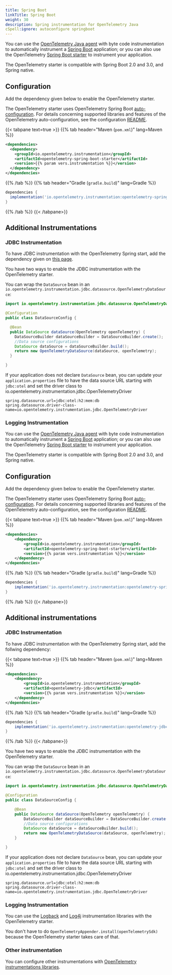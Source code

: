 ```yaml
---
title: Spring Boot
linkTitle: Spring Boot
weight: 30
description: Spring instrumentation for OpenTelemetry Java
cSpell:ignore: autoconfigure springboot
---
```


You can use the [OpenTelemetry Java agent](..) with byte code instrumentation to
automatically instrument a [Spring Boot](https://spring.io/projects/spring-boot)
application; or you can also use the OpenTelemetry [Spring Boot starter] to
instrument your application.

[Spring Boot starter]:
https://docs.spring.io/spring-boot/docs/current/reference/htmlsingle/#using.build-systems.starters

The OpenTelemetry starter is compatible with Spring Boot 2.0 and 3.0, and Spring
native.

## Configuration

Add the dependency given below to enable the OpenTelemetry starter.

The OpenTelemetry starter uses OpenTelemetry Spring Boot [auto-configuration].
For details concerning supported libraries and features of the OpenTelemetry
auto-configuration, see the configuration [README].

[auto-configuration]:
https://docs.spring.io/spring-boot/docs/current/reference/html/using.html#using.auto-configuration
[README]:
https://github.com/open-telemetry/opentelemetry-java-instrumentation/blob/main/instrumentation/spring/spring-boot-autoconfigure/README.md#features

{{< tabpane text=true >}} {{% tab header="Maven (`pom.xml`)" lang=Maven %}}

```xml
<dependencies>
  <dependency>
    <groupId>io.opentelemetry.instrumentation</groupId>
    <artifactId>opentelemetry-spring-boot-starter</artifactId>
    <version>{{% param vers.instrumentation %}}</version>
  </dependency>
</dependencies>
```

{{% /tab %}} {{% tab header="Gradle (`gradle.build`)" lang=Gradle %}}

```groovy
dependencies {
  implementation('io.opentelemetry.instrumentation:opentelemetry-spring-boot-starter:{{% param vers.instrumentation %}}')
}
```

{{% /tab %}} {{< /tabpane>}}

## Additional Instrumentations


### JDBC Instrumentation

To have JDBC instrumentation with the OpenTelemetry Spring start, add the dependency given on [this page](https://github.com/open-telemetry/opentelemetry-java-instrumentation/tree/main/instrumentation/jdbc/library).

You have two ways to enable the JDBC instrumentation with the OpenTelemetry starter.

You can wrap the `DataSource` bean in an `io.opentelemetry.instrumentation.jdbc.datasource.OpenTelemetryDataSource`:

```java
import io.opentelemetry.instrumentation.jdbc.datasource.OpenTelemetryDataSource;

@Configuration
public class DataSourceConfig {

  @Bean
  public DataSource dataSource(OpenTelemetry openTelemetry) {
    DataSourceBuilder dataSourceBuilder = DataSourceBuilder.create();
    //Data source configurations
    DataSource dataSource = dataSourceBuilder.build();
    return new OpenTelemetryDataSource(dataSource, openTelemetry);
  }

}
```

If your application does not declare `DataSource` bean, you can update your `application.properties` file to
have the data source URL starting with `jdbc:otel` and set the driver class to io.opentelemetry.instrumentation.jdbc.OpenTelemetryDriver

```properties
spring.datasource.url=jdbc:otel:h2:mem:db
spring.datasource.driver-class-name=io.opentelemetry.instrumentation.jdbc.OpenTelemetryDriver
```

### Logging Instrumentation

You can use the [OpenTelemetry Java agent](..) with byte code instrumentation to
automatically instrument a [Spring Boot](https://spring.io/projects/spring-boot)
application; or you can also use the OpenTelemetry [Spring Boot starter] to
instrument your application.

[Spring Boot starter]:
https://docs.spring.io/spring-boot/docs/current/reference/htmlsingle/#using.build-systems.starters

The OpenTelemetry starter is compatible with Spring Boot 2.0 and 3.0, and Spring
native.

## Configuration

Add the dependency given below to enable the OpenTelemetry starter.

The OpenTelemetry starter uses OpenTelemetry Spring Boot [auto-configuration].
For details concerning supported libraries and features of the OpenTelemetry
auto-configuration, see the configuration [README].

[auto-configuration]:
https://docs.spring.io/spring-boot/docs/current/reference/html/using.html#using.auto-configuration
[README]:
https://github.com/open-telemetry/opentelemetry-java-instrumentation/blob/main/instrumentation/spring/spring-boot-autoconfigure/README.md#features

{{< tabpane text=true >}} {{% tab header="Maven (`pom.xml`)" lang=Maven %}}

```xml
<dependencies>
	<dependency>
		<groupId>io.opentelemetry.instrumentation</groupId>
		<artifactId>opentelemetry-spring-boot-starter</artifactId>
		<version>{{% param vers.instrumentation %}}</version>
	</dependency>
</dependencies>
```

{{% /tab %}} {{% tab header="Gradle (`gradle.build`)" lang=Gradle %}}

```groovy
dependencies {
	implementation('io.opentelemetry.instrumentation:opentelemetry-spring-boot-starter:{{% param vers.instrumentation %}}')
}
```

{{% /tab %}} {{< /tabpane>}}

## Additional instrumentations


### JDBC Instrumentation

To have JDBC instrumentation with the OpenTelemetry Spring start, add the follwing dependency:


{{< tabpane text=true >}} {{% tab header="Maven (`pom.xml`)" lang=Maven %}}
```xml
<dependencies>
	<dependency>
		<groupId>io.opentelemetry.instrumentation</groupId>
		<artifactId>opentelemetry-jdbc</artifactId>
		<version>{{% param vers.instrumentation %}}</version>
	</dependency>
</dependencies>
```

{{% /tab %}} {{% tab header="Gradle (`gradle.build`)" lang=Gradle %}}

```groovy
dependencies {
	implementation('io.opentelemetry.instrumentation:opentelemetry-jdbc:{{% param vers.instrumentation %}}')
}
```

{{% /tab %}} {{< /tabpane>}}

You have two ways to enable the JDBC instrumentation with the OpenTelemetry starter.

You can wrap the `DataSource` bean in an `io.opentelemetry.instrumentation.jdbc.datasource.OpenTelemetryDataSource`:

```java
import io.opentelemetry.instrumentation.jdbc.datasource.OpenTelemetryDataSource;

@Configuration
public class DataSourceConfig {

	@Bean
	public DataSource dataSource(OpenTelemetry openTelemetry) {
		DataSourceBuilder dataSourceBuilder = DataSourceBuilder.create();
		//Data source configurations
		DataSource dataSource = dataSourceBuilder.build();
		return new OpenTelemetryDataSource(dataSource, openTelemetry);
	}

}
```

If your application does not declare `DataSource` bean, you can update your `application.properties` file to
have the data source URL starting with `jdbc:otel` and set the driver class to io.opentelemetry.instrumentation.jdbc.OpenTelemetryDriver

```properties
spring.datasource.url=jdbc:otel:h2:mem:db
spring.datasource.driver-class-name=io.opentelemetry.instrumentation.jdbc.OpenTelemetryDriver
```

### Logging Instrumentation

You can use the [Logback](https://github.com/open-telemetry/opentelemetry-java-instrumentation/blob/main/instrumentation/logback/logback-appender-1.0/library/README.md) and [Log4j](https://github.com/open-telemetry/opentelemetry-java-instrumentation/blob/main/instrumentation/log4j/log4j-appender-2.17/library/README.md) instrumentation libraries with the OpenTelemetry starter.

You don't have to do `OpenTelemetryAppender.install(openTelemetrySdk)` because the OpenTelemetry starter takes care of that.

### Other instrumentation

You can configure other instrumentations with [OpenTelemetry instrumentations libraries](https://github.com/open-telemetry/opentelemetry-java-instrumentation/blob/main/docs/supported-libraries.md#libraries--frameworks).
